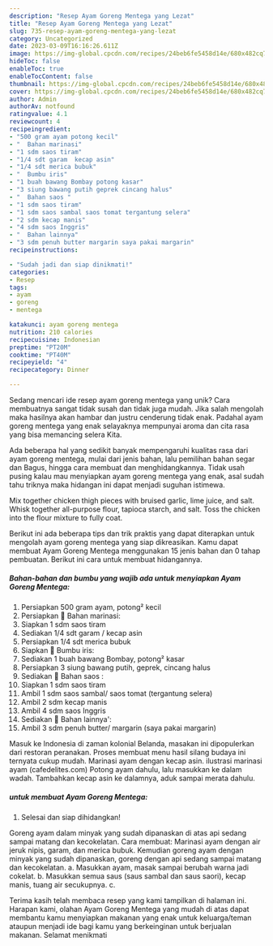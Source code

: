 ```yaml
---
description: "Resep Ayam Goreng Mentega yang Lezat"
title: "Resep Ayam Goreng Mentega yang Lezat"
slug: 735-resep-ayam-goreng-mentega-yang-lezat
category: Uncategorized
date: 2023-03-09T16:16:26.611Z
image: https://img-global.cpcdn.com/recipes/24beb6fe5458d14e/680x482cq70/ayam-goreng-mentega-foto-resep-utama.jpg
hideToc: false
enableToc: true
enableTocContent: false
thumbnail: https://img-global.cpcdn.com/recipes/24beb6fe5458d14e/680x482cq70/ayam-goreng-mentega-foto-resep-utama.jpg
cover: https://img-global.cpcdn.com/recipes/24beb6fe5458d14e/680x482cq70/ayam-goreng-mentega-foto-resep-utama.jpg
author: Admin
authorAv: notfound
ratingvalue: 4.1
reviewcount: 4
recipeingredient:
- "500 gram ayam potong kecil"
- "  Bahan marinasi"
- "1 sdm saos tiram"
- "1/4 sdt garam  kecap asin"
- "1/4 sdt merica bubuk"
- "  Bumbu iris"
- "1 buah bawang Bombay potong kasar"
- "3 siung bawang putih geprek cincang halus"
- "  Bahan saos "
- "1 sdm saos tiram"
- "1 sdm saos sambal saos tomat tergantung selera"
- "2 sdm kecap manis"
- "4 sdm saos Inggris"
- "  Bahan lainnya"
- "3 sdm penuh butter margarin saya pakai margarin"
recipeinstructions:

- "Sudah jadi dan siap dinikmati!"
categories:
- Resep
tags:
- ayam
- goreng
- mentega

katakunci: ayam goreng mentega 
nutrition: 210 calories
recipecuisine: Indonesian
preptime: "PT20M"
cooktime: "PT40M"
recipeyield: "4"
recipecategory: Dinner

---
```





Sedang mencari ide resep ayam goreng mentega yang unik? Cara membuatnya sangat tidak susah dan tidak juga mudah. Jika salah mengolah maka hasilnya akan hambar dan justru cenderung tidak enak. Padahal ayam goreng mentega yang enak selayaknya mempunyai aroma dan cita rasa yang bisa memancing selera Kita.





Ada beberapa hal yang sedikit banyak mempengaruhi kualitas rasa dari ayam goreng mentega, mulai dari jenis bahan, lalu pemilihan bahan segar dan Bagus, hingga cara membuat dan menghidangkannya. Tidak usah pusing kalau mau menyiapkan ayam goreng mentega yang enak,      asal sudah tahu triknya maka hidangan ini dapat menjadi suguhan istimewa.














Mix together chicken thigh pieces with bruised garlic, lime juice, and salt. Whisk together all-purpose flour, tapioca starch, and salt. Toss the chicken into the flour mixture to fully coat.






Berikut ini ada beberapa tips dan trik praktis yang dapat diterapkan untuk mengolah ayam goreng mentega yang siap dikreasikan. Kamu dapat membuat Ayam Goreng Mentega menggunakan 15 jenis bahan dan 0 tahap pembuatan. Berikut ini cara untuk membuat hidangannya.

<!--inarticleads1-->

##### Bahan-bahan dan bumbu yang wajib ada untuk menyiapkan Ayam Goreng Mentega:

1. Persiapkan 500 gram ayam, potong² kecil
1. Persiapkan  🌟 Bahan marinasi:
1. Siapkan 1 sdm saos tiram
1. Sediakan 1/4 sdt garam / kecap asin
1. Persiapkan 1/4 sdt merica bubuk
1. Siapkan  🌟 Bumbu iris:
1. Sediakan 1 buah bawang Bombay, potong² kasar
1. Persiapkan 3 siung bawang putih, geprek, cincang halus
1. Sediakan  🌟 Bahan saos :
1. Siapkan 1 sdm saos tiram
1. Ambil 1 sdm saos sambal/ saos tomat (tergantung selera)
1. Ambil 2 sdm kecap manis
1. Ambil 4 sdm saos Inggris
1. Sediakan  🌟 Bahan lainnya&#39;:
1. Ambil 3 sdm penuh butter/ margarin (saya pakai margarin)


Masuk ke Indonesia di zaman kolonial Belanda, masakan ini dipopulerkan dari restoran peranakan. Proses membuat menu hasil silang budaya ini ternyata cukup mudah. Marinasi ayam dengan kecap asin. ilustrasi marinasi ayam (cafedelites.com) Potong ayam dahulu, lalu masukkan ke dalam wadah. Tambahkan kecap asin ke dalamnya, aduk sampai merata dahulu. 

<!--inarticleads2-->

#####  untuk membuat Ayam Goreng Mentega:


1. Selesai dan siap dihidangkan!

Goreng ayam dalam minyak yang sudah dipanaskan di atas api sedang sampai matang dan kecokelatan. Cara membuat: Marinasi ayam dengan air jeruk nipis, garam, dan merica bubuk. Kemudian goreng ayam dengan minyak yang sudah dipanaskan, goreng dengan api sedang sampai matang dan kecokelatan. a. Masukkan ayam, masak sampai berubah warna jadi cokelat. b. Masukkan semua saus (saus sambal dan saus saori), kecap manis, tuang air secukupnya. c. 

Terima kasih telah membaca resep yang kami tampilkan di halaman ini. Harapan kami, olahan Ayam Goreng Mentega yang mudah di atas dapat membantu kamu menyiapkan makanan yang enak untuk keluarga/teman ataupun menjadi ide bagi kamu yang berkeinginan untuk berjualan makanan. Selamat menikmati
